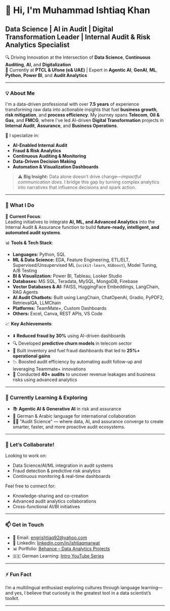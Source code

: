 # 👋 Hi, I'm Muhammad Ishtiaq Khan  
## Data Science | AI in Audit | Digital Transformation Leader | Internal Audit & Risk Analytics Specialist

🔍 Driving Innovation at the Intersection of **Data Science**, **Continuous Auditing**, **AI**, and **Digitalization**  
📍 Currently at **PTCL & Ufone (e& UAE)** | Expert in **Agentic AI**, **GenAI**, **ML**, **Python**, **Power BI**, and **Audit Analytics**

---

### 💡 About Me

I'm a data-driven professional with over **7.5 years** of experience transforming raw data into actionable insights that fuel **business growth**, **risk mitigation**, and **process efficiency**. My journey spans **Telecom**, **Oil & Gas**, and **FMCG**, where I've led AI-driven **Digital Transformation** projects in **Internal Audit**, **Assurance**, and **Business Operations**.

🔹 I specialize in:
- **AI-Enabled Internal Audit**
- **Fraud & Risk Analytics**
- **Continuous Auditing & Monitoring**
- **Data-Driven Decision Making**
- **Automation & Visualization Dashboards**

> ⚠️ **Big Insight:** Data alone doesn't drive change—*impactful communication does*. I bridge this gap by turning complex analytics into narratives that influence decisions and spark action.

---

### 🚀 What I Do

🔧 **Current Focus**:  
Leading initiatives to integrate **AI, ML, and Advanced Analytics** into the Internal Audit & Assurance function to build **future-ready, intelligent, and automated audit systems**.

📊 **Tools & Tech Stack**:
- **Languages:** Python, SQL  
- **ML & Data Science:** EDA, Feature Engineering, ETL/ELT, Supervised/Unsupervised ML (`scikit-learn`, `XGBoost`), Model Tuning, A/B Testing  
- **BI & Visualization:** Power BI, Tableau, Looker Studio  
- **Databases:** MS SQL, Teradata, MySQL, MongoDB, Firebase  
- **Vector Databases & AI:** FAISS, HuggingFace Embeddings, LangChain, RAG Agents  
- **AI Audit Chatbots:** Built using LangChain, ChatOpenAI, Gradio, PyPDF2, RetrievalQA, LLMChain  
- **Platforms:** TeamMate+, Custom Dashboards  
- **Others:** Excel, Canva, REST APIs, VS Code


📈 **Key Achievements**:
- ⬇️ **Reduced fraud by 30%** using AI-driven dashboards
- 🔍 Developed **predictive churn models** in telecom sector
- 🚚 Built inventory and fuel fraud dashboards that led to **25%+ operational gains**
- 📉 Boosted audit efficiency by automating audit follow-up and leveraging Teammate+ innovations
- 🧠 Conducted **40+ audits** to uncover revenue leakages and business risks using advanced analytics

---

### 🧠 Currently Learning & Exploring

- 📚 **Agentic AI & Generative AI** in risk and assurance
- 📖 German & Arabic language for international collaboration
- 🕵️‍♂️ "Audit Science" — where data, AI, and assurance converge to create smarter, faster, and more proactive audit ecosystems.

---

### 🤝 Let’s Collaborate!

Looking to work on:
- Data Science/AI/ML integration in audit systems
- Fraud detection & predictive risk analytics
- Continuous monitoring & real-time dashboards

Feel free to connect for:
- Knowledge-sharing and co-creation
- Advanced audit analytics collaborations
- Cross-functional AI/BI initiatives

---

### 📫 Get in Touch

- 📧 Email: [engrishtiaq92@yahoo.com](mailto:engrishtiaq92@yahoo.com)
- 💼 LinkedIn: [linkedin.com/in/ishtiaqmarwat](https://www.linkedin.com/in/ishtiaqmarwat/)
- 📊 Portfolio: [Behance – Data Analytics Projects](https://www.behance.net/ishtiaqmarwat)
- 🇩🇪 German Learning: [Intro YouTube Series](https://www.youtube.com/playlist?list=PLvpo6Yx8nlwFaLfA_SD-UJiyJ-uc9iAEk)

---

### ⚡ Fun Fact

I’m a multilingual enthusiast exploring cultures through language learning—and yes, I believe that curiosity is the greatest tool in a data scientist’s toolkit.

---
